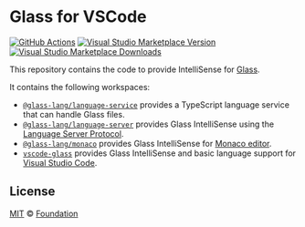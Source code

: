 # Glass for VSCode

[![GitHub Actions](https://github.com/foundation-ui/glass-vscode/workflows/main/badge.svg)](https://github.com/foundation-ui/glass-vscode/actions/workflows/main.yml)
[![Visual Studio Marketplace Version](https://img.shields.io/visual-studio-marketplace/v/foundation.vscode-glass)](https://marketplace.visualstudio.com/items?itemName=foundation.vscode-glass)
[![Visual Studio Marketplace Downloads](https://img.shields.io/visual-studio-marketplace/d/foundation.vscode-glass)](https://marketplace.visualstudio.com/items?itemName=foundation.vscode-glass)

This repository contains the code to provide IntelliSense for [Glass][].

It contains the following workspaces:

*   [`@glass-lang/language-service`][] provides a TypeScript language service
    that can handle Glass files.
*   [`@glass-lang/language-server`][] provides Glass IntelliSense using the
    [Language Server Protocol][].
*   [`@glass-lang/monaco`][] provides Glass IntelliSense for [Monaco editor][].
*   [`vscode-glass`][] provides Glass IntelliSense and basic language support
    for [Visual Studio Code][].

## License

[MIT][] © [Foundation][glass]

[`@glass-lang/monaco`]: https://github.com/foundation-ui/glass-vscode/tree/main/packages/monaco

[`@glass-lang/language-server`]: https://github.com/foundation-ui/glass-vscode/tree/main/packages/language-server

[`@glass-lang/language-service`]: https://github.com/foundation-ui/glass-vscode/tree/main/packages/language-service

[`vscode-glass`]: https://github.com/foundation-ui/glass-vscode/tree/main/packages/vscode-glass

[glass]: https://foundation-ui.com

[language server protocol]: https://microsoft.github.io/language-server-protocol/

[monaco editor]: https://microsoft.github.io/monaco-editor/

[mit]: http://opensource.org/licenses/MIT

[visual studio code]: https://code.visualstudio.com/
